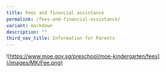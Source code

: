 ```yaml
---
title: Fees and financial assistance
permalink: /fees-and-financial-assistance/
variant: markdown
description: ""
third_nav_title: Information for Parents
---
```

![https://www.moe.gov.sg/preschool/moe-kindergarten/fees](/images/MK/Fee.png)